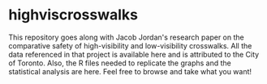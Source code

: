 # highviscrosswalks
This repository goes along with Jacob Jordan's research paper on the comparative safety of high-visibility and low-visibility crosswalks. All the data referenced in that project is available here and is attributed to the City of Toronto. Also, the R files needed to replicate the graphs and the statistical analysis are here. Feel free to browse and take what you want!
